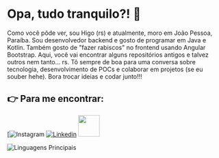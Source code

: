 # Opa, tudo tranquilo?! :vulcan_salute:

Como você pôde ver, sou Higo (rs) e atualmente, moro em João Pessoa, Paraíba. Sou desenvolvedor backend e gosto de programar em Java e Kotlin. Também gosto de "fazer rabiscos" no frontend usando Angular  Bootstrap. Aqui, você vai encontrar alguns repositórios antigos e talvez outros nem tanto... rs. Tô sempre de boa para uma conversa sobre tecnologia, desenvolvimento de POCs e colaborar em projetos (se eu souber hehe). Bora trocar ideias e codar junto!!!

## :point_right: Para me encontrar:

[![Instagram](https://www.instagram.com/higo.absilva/)
[![Linkedin](https://img.shields.io/badge/LinkedIn-0077B5?style=for-the-badge&logo=linkedin&logoColor=white)](https://www.linkedin.com/in/jessicamedeirospocarli/)
<a href="mailto:contato@higodev.com">
<img src="https://media.tenor.com/kXp0f-dmTXAAAAAi/%E6%94%B6%E5%88%B0-%E5%B7%A5%E4%BD%9C.gif" width="50px" />
</a>

![Linguagens Principais](https://github-readme-stats.vercel.app/api/top-langs/?username=higodev&theme=tokyonight&hide_border=true&custom_title=Linguagens%20%Principais)
